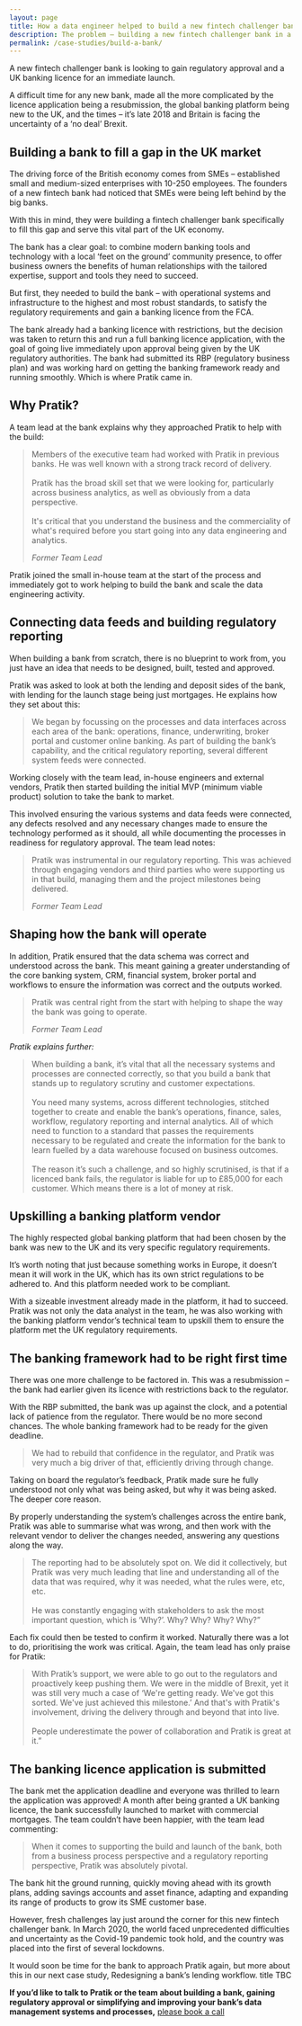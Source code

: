 ```yaml
---
layout: page
title: How a data engineer helped to build a new fintech challenger bank
description: The problem – building a new fintech challenger bank in a time of turmoil
permalink: /case-studies/build-a-bank/
---
```


A new fintech challenger bank is looking to gain regulatory approval and a UK banking licence for an immediate launch.

A difficult time for any new bank, made all the more complicated by the licence application being a resubmission, the global banking platform being new to the UK, and the times – it’s late 2018 and Britain is facing the uncertainty of a ‘no deal’ Brexit.

## Building a bank to fill a gap in the UK market  

The driving force of the British economy comes from SMEs – established small and medium-sized enterprises with 10-250 employees. The founders of a new fintech bank had noticed that SMEs were being left behind by the big banks. 

With this in mind, they were building a fintech challenger bank specifically to fill this gap and serve this vital part of the UK economy. 

The bank has a clear goal: to combine modern banking tools and technology with a local ‘feet on the ground’ community presence, to offer business owners the benefits of human relationships with the tailored expertise, support and tools they need to succeed.

But first, they needed to build the bank – with operational systems and infrastructure to the highest and most robust standards, to satisfy the regulatory requirements and gain a banking licence from the FCA. 

The bank already had a banking licence with restrictions, but the decision was taken to return this and run a full banking licence application, with the goal of going live immediately upon approval being given by the UK regulatory authorities. The bank had submitted its RBP (regulatory business plan) and was working hard on getting the banking framework ready and running smoothly. Which is where Pratik came in.

## Why Pratik?

A team lead at the bank explains why they approached Pratik to help with the build:

<blockquote>
Members of the executive team had worked with Pratik in previous banks. He was well known with a strong track record of delivery. <br> <br>
Pratik has the broad skill set that we were looking for, particularly across business analytics, as well as obviously from a data perspective. <br> <br>
It's critical that you understand the business and the commerciality of what's required before you start going into any data engineering and analytics. <br> <p><cite>Former Team Lead</cite></p>
</blockquote>

Pratik joined the small in-house team at the start of the process and immediately got to work helping to build the bank and scale the data engineering activity.

## Connecting data feeds and building regulatory reporting

When building a bank from scratch, there is no blueprint to work from, you just have an idea that needs to be designed, built, tested and approved. 

Pratik was asked to look at both the lending and deposit sides of the bank, with lending for the launch stage being just mortgages. He explains how they set about this: 

<blockquote>
We began by focussing on the processes and data interfaces across each area of the bank: operations, finance, underwriting, broker portal and customer online banking. As part of building the bank’s capability, and the critical regulatory reporting, several different system feeds were connected.
</blockquote>

Working closely with the team lead, in-house engineers and external vendors, Pratik then started building the initial MVP (minimum viable product) solution to take the bank to market. 

This involved ensuring the various systems and data feeds were connected, any defects resolved and any necessary changes made to ensure the technology performed as it should, all while documenting the processes in readiness for regulatory approval. The team lead notes:

<blockquote>
Pratik was instrumental in our regulatory reporting. This was achieved through engaging vendors and third parties who were supporting us in that build, managing them and the project milestones being delivered.
<p><cite>Former Team Lead</cite></p>
</blockquote>

## Shaping how the bank will operate  

In addition, Pratik ensured that the data schema was correct and understood across the bank. This meant gaining a greater understanding of the core banking system, CRM, financial system, broker portal and workflows to ensure the information was correct and the outputs worked.  

<blockquote>
Pratik was central right from the start with helping to shape the way the bank was going to operate.
<p><cite>Former Team Lead</cite></p>
</blockquote>

*Pratik explains further:*

> When building a bank, it’s vital that all the necessary systems and processes are connected correctly, so that you build a bank that stands up to regulatory scrutiny and customer expectations. <br> <br> You need many systems, across different technologies, stitched together to create and enable the bank’s operations, finance, sales, workflow, regulatory reporting and internal analytics. All of which need to function to a standard that passes the requirements necessary to be regulated and create the information for the bank to learn fuelled by a data warehouse focused on business outcomes. <br> <br>
> The reason it’s such a challenge, and so highly scrutinised, is that if a licenced bank fails, the regulator is liable for up to £85,000 for each customer. Which means there is a lot of money at risk.

## Upskilling a banking platform vendor

The highly respected global banking platform that had been chosen by the bank was new to the UK and its very specific regulatory requirements. 

It’s worth noting that just because something works in Europe, it doesn’t mean it will work in the UK, which has its own strict regulations to be adhered to. And this platform needed work to be compliant. 

With a sizeable investment already made in the platform, it had to succeed. Pratik was not only the data analyst in the team, he was also working with the banking platform vendor’s technical team to upskill them to ensure the platform met the UK regulatory requirements. 

## The banking framework had to be right first time

There was one more challenge to be factored in. This was a resubmission – the bank had earlier given its licence with restrictions back to the regulator. 

With the RBP submitted, the bank was up against the clock, and a potential lack of patience from the regulator. There would be no more second chances. The whole banking framework had to be ready for the given deadline. 

> We had to rebuild that confidence in the regulator, and Pratik was very much a big driver of that, efficiently driving through change.

Taking on board the regulator’s feedback, Pratik made sure he fully understood not only what was being asked, but why it was being asked. The deeper core reason. 

By properly understanding the system’s challenges across the entire bank, Pratik was able to summarise what was wrong, and then work with the relevant vendor to deliver the changes needed, answering any questions along the way.

> The reporting had to be absolutely spot on. We did it collectively, but Pratik was very much leading that line and understanding all of the data that was required, why it was needed, what the rules were, etc, etc. <br> <br> He was constantly engaging with stakeholders to ask the most important question, which is ‘Why?’. Why? Why? Why? Why?” 

Each fix could then be tested to confirm it worked. Naturally there was a lot to do, prioritising the work was critical. Again, the team lead has only praise for Pratik:

> With Pratik’s support, we were able to go out to the regulators and proactively keep pushing them. We were in the middle of Brexit, yet it was still very much a case of ‘We're getting ready. We've got this sorted. We've just achieved this milestone.’ And that's with Pratik's involvement, driving the delivery through and beyond that into live.<br><br> 
People underestimate the power of collaboration and Pratik is great at it.”

## The banking licence application is submitted

The bank met the application deadline and everyone was thrilled to learn the application was approved! A month after being granted a UK banking licence, the bank successfully launched to market with commercial mortgages. The team couldn’t have been happier, with the team lead commenting:

> When it comes to supporting the build and launch of the bank, both from a business process perspective and a regulatory reporting perspective, Pratik was absolutely pivotal.

The bank hit the ground running, quickly moving ahead with its growth plans, adding savings accounts and asset finance, adapting and expanding its range of products to grow its SME customer base. 

However, fresh challenges lay just around the corner for this new fintech challenger bank. In March 2020, the world faced unprecedented difficulties and uncertainty as the Covid-19 pandemic took hold, and the country was placed into the first of several lockdowns.

It would soon be time for the bank to approach Pratik again, but more about this in our next case study, Redesigning a bank’s lending workflow.  title TBC <add link to case study when loaded>

**If you’d like to talk to Pratik or the team about building a bank, gaining regulatory approval or simplifying and improving your bank’s data management systems and processes,** <!-- Calendly link widget begin --> <link href="https://assets.calendly.com/assets/external/widget.css" rel="stylesheet"> <script src="https://assets.calendly.com/assets/external/widget.js" type="text/javascript" async></script> <a href="" onclick="Calendly.initPopupWidget({url: 'https://calendly.com/pratik-idwt/30min'});return false;">please book a call</a> <!-- Calendly link widget end --> 


<!-- Calendly badge widget begin -->
<link href="https://assets.calendly.com/assets/external/widget.css" rel="stylesheet">
<script src="https://assets.calendly.com/assets/external/widget.js" type="text/javascript" async></script>
<script type="text/javascript">window.onload = function() { Calendly.initBadgeWidget({ url: 'https://calendly.com/pratik-idwt/30min', text: 'Arrange a call', color: '#0069ff', textColor: '#ffffff', branding: true }); }</script>
<!-- Calendly badge widget end -->